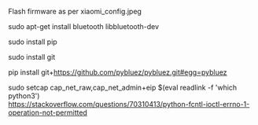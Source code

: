 Flash firmware as per xiaomi_config.jpeg

sudo apt-get install bluetooth libbluetooth-dev

sudo install pip

sudo install git

pip install git+https://github.com/pybluez/pybluez.git#egg=pybluez

sudo setcap cap_net_raw,cap_net_admin+eip $(eval readlink -f 'which python3')  
https://stackoverflow.com/questions/70310413/python-fcntl-ioctl-errno-1-operation-not-permitted


